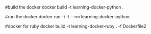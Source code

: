 #build the docker
docker build -t learning-docker-python .

#run the docker
docker run -i -t --rm learning-docker-python


#docker for ruby
docker build -t learning-docker-ruby . -f Dockerfile2